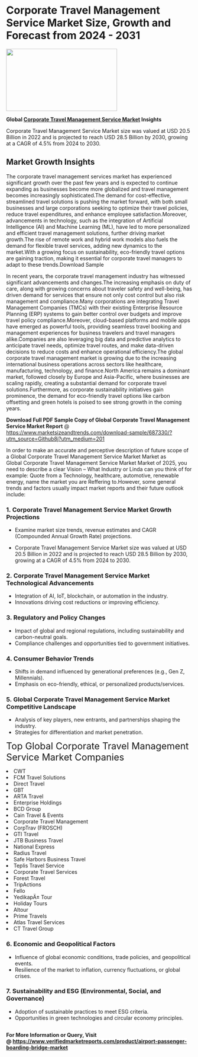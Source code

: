 <H1>Corporate Travel Management Service Market Size, Growth and Forecast from 2024 - 2031</H1><img class="aligncenter size-medium wp-image-584254" src="https://thirdeyenews.in/wp-content/uploads/2024/09/Global-Market-Research-300x168.jpeg" alt="" width="300" height="168" /><p><strong>Global&nbsp;<a href="https://www.marketsizeandtrends.com/download-sample/687330/?utm_source=Github8j?utm_medium=201">Corporate Travel Management Service Market</a> Insights</strong></p><p>Corporate Travel Management Service Market size was valued at USD 20.5 Billion in 2022 and is projected to reach USD 28.5 Billion by 2030, growing at a CAGR of 4.5% from 2024 to 2030.</p><p><h2>Market Growth Insights</h2> <p>The corporate travel management services market has experienced significant growth over the past few years and is expected to continue expanding as businesses become more globalized and travel management becomes increasingly sophisticated.The demand for cost-effective, streamlined travel solutions is pushing the market forward, with both small businesses and large corporations seeking to optimize their travel policies, reduce travel expenditures, and enhance employee satisfaction.Moreover, advancements in technology, such as the integration of Artificial Intelligence (AI) and Machine Learning (ML), have led to more personalized and efficient travel management solutions, further driving market growth.The rise of remote work and hybrid work models also fuels the demand for flexible travel services, adding new dynamics to the market.With a growing focus on sustainability, eco-friendly travel options are gaining traction, making it essential for corporate travel managers to adapt to these trends.Download Sample</p> <p>In recent years, the corporate travel management industry has witnessed significant advancements and changes.The increasing emphasis on duty of care, along with growing concerns about traveler safety and well-being, has driven demand for services that ensure not only cost control but also risk management and compliance.Many corporations are integrating Travel Management Companies (TMCs) with their existing Enterprise Resource Planning (ERP) systems to gain better control over budgets and improve travel policy compliance.Moreover, cloud-based platforms and mobile apps have emerged as powerful tools, providing seamless travel booking and management experiences for business travelers and travel managers alike.Companies are also leveraging big data and predictive analytics to anticipate travel needs, optimize travel routes, and make data-driven decisions to reduce costs and enhance operational efficiency.The global corporate travel management market is growing due to the increasing international business operations across sectors like healthcare, manufacturing, technology, and finance.North America remains a dominant market, followed closely by Europe and Asia-Pacific, where businesses are scaling rapidly, creating a substantial demand for corporate travel solutions.Furthermore, as corporate sustainability initiatives gain prominence, the demand for eco-friendly travel options like carbon offsetting and green hotels is poised to see strong growth in the coming years.</p><p><span class=""><strong>Download Full PDF Sample Copy of Global Corporate Travel Management Service Market Report</strong> @ <a href="https://www.marketsizeandtrends.com/download-sample/687330/?utm_source=Github8j?utm_medium=201" target="_blank">https://www.marketsizeandtrends.com/download-sample/687330/?utm_source=Github8j?utm_medium=201</a></span></p><p>In order to make an accurate and perceptive description of future scope of a Global&nbsp;Corporate Travel Management Service Market Market as Global&nbsp;Corporate Travel Management Service Market Market of 2025, you need to describe a clear Vision &ndash; What Industry or Linda can you think of for example: Quote from a Technology, healthcare, automotive, renewable energy, name the market you are Reffering to.However, some general trends and factors usually impact market reports and their future outlook include:</p><h3>1.&nbsp;<strong>Corporate Travel Management Service Market Growth Projections</strong></h3><ul><li>Examine market size trends, revenue estimates and CAGR (Compounded Annual Growth Rate) projections.</li><li><p>Corporate Travel Management Service Market size was valued at USD 20.5 Billion in 2022 and is projected to reach USD 28.5 Billion by 2030, growing at a CAGR of 4.5% from 2024 to 2030.</p></li></ul><h3>2.&nbsp;<strong>Corporate Travel Management Service Market Technological Advancements</strong></h3><ul><li>Integration of AI, IoT, blockchain, or automation in the industry.</li><li>Innovations driving cost reductions or improving efficiency.</li></ul><h3>3.&nbsp;<strong>Regulatory and Policy Changes</strong></h3><ul><li>Impact of global and regional regulations, including sustainability and carbon-neutral goals.</li><li>Compliance challenges and opportunities tied to government initiatives.</li></ul><h3>4.&nbsp;<strong>Consumer Behavior Trends</strong></h3><ul><li>Shifts in demand influenced by generational preferences (e.g., Gen Z, Millennials).</li><li>Emphasis on eco-friendly, ethical, or personalized products/services.</li></ul><h3>5.&nbsp;<strong>Global Corporate Travel Management Service Market Competitive Landscape</strong></h3><ul><li>Analysis of key players, new entrants, and partnerships shaping the industry.</li><li>Strategies for differentiation and market penetration.</li></ul><p data-pm-slice="1 1 []"><span style="color: inherit; font-family: inherit; font-size: 25px;">Top Global Corporate Travel Management Service Market Companies</span></p><div class="" data-test-id=""><p><li>CWT</li><li> FCM Travel Solutions</li><li> Direct Travel</li><li> GBT</li><li> ARTA Travel</li><li> Enterprise Holdings</li><li> BCD Group</li><li> Cain Travel & Events</li><li> Corporate Travel Management</li><li> CorpTrav (FROSCH)</li><li> GTI Travel</li><li> JTB Business Travel</li><li> National Express</li><li> Radius Travel</li><li> Safe Harbors Business Travel</li><li> Teplis Travel Service</li><li> Corporate Travel Services</li><li> Forest Travel</li><li> TripActions</li><li> Fello</li><li> YedikapÄ± Tour</li><li> Holiday Tours</li><li> Altour</li><li> Prime Travels</li><li> Atlas Travel Services</li><li> CT Travel Group</li></p></div><h3>6.&nbsp;<strong>Economic and Geopolitical Factors</strong></h3><ul><li>Influence of global economic conditions, trade policies, and geopolitical events.</li><li>Resilience of the market to inflation, currency fluctuations, or global crises.</li></ul><h3>7.&nbsp;<strong>Sustainability and ESG (Environmental, Social, and Governance)</strong></h3><ul><li>Adoption of sustainable practices to meet ESG criteria.</li><li>Opportunities in green technologies and circular economy principles.</li></ul><h2><strong style="font-size: 14px;">For More Information or Query, Visit @&nbsp;</strong><a style="background-color: #ffffff; font-size: 14px;" href="https://www.marketsizeandtrends.com/report/corporate-travel-management-service-market/" target="_blank">https://www.verifiedmarketreports.com/product/airport-passenger-boarding-bridge-market</a></h2>